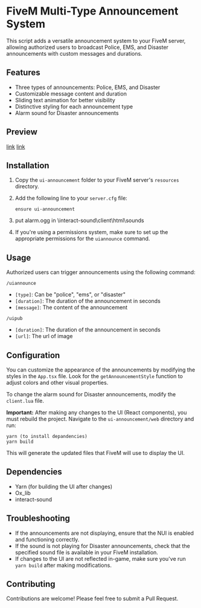 # FiveM Multi-Type Announcement System

This script adds a versatile announcement system to your FiveM server, allowing authorized users to broadcast Police, EMS, and Disaster announcements with custom messages and durations.

## Features

- Three types of announcements: Police, EMS, and Disaster
- Customizable message content and duration
- Sliding text animation for better visibility
- Distinctive styling for each announcement type
- Alarm sound for Disaster announcements

## Preview 

[link](https://streamable.com/sue0q0)
[link](https://streamable.com/v3frel)

## Installation

1. Copy the `ui-announcement` folder to your FiveM server's `resources` directory.

2. Add the following line to your `server.cfg` file:
   ```
   ensure ui-announcement
   ```
4. put alarm.ogg in \interact-sound\client\html\sounds

3. If you're using a permissions system, make sure to set up the appropriate permissions for the `uiannounce` command.

## Usage

Authorized users can trigger announcements using the following command:

```
/uiannounce
```

- `[type]`: Can be "police", "ems", or "disaster"
- `[duration]`: The duration of the announcement in seconds
- `[message]`: The content of the announcement

```
/uipub
```

- `[duration]`: The duration of the announcement in seconds
- `[url]`: The url of image

## Configuration

You can customize the appearance of the announcements by modifying the styles in the `App.tsx` file. Look for the `getAnnouncementStyle` function to adjust colors and other visual properties.

To change the alarm sound for Disaster announcements, modify the `client.lua` file.

**Important:** After making any changes to the UI (React components), you must rebuild the project. Navigate to the `ui-announcement/web` directory and run:

```
yarn (to install depandencies)
yarn build
```

This will generate the updated files that FiveM will use to display the UI.

## Dependencies

- Yarn (for building the UI after changes)
- Ox_lib
- interact-sound

## Troubleshooting

- If the announcements are not displaying, ensure that the NUI is enabled and functioning correctly.
- If the sound is not playing for Disaster announcements, check that the specified sound file is available in your FiveM installation.
- If changes to the UI are not reflected in-game, make sure you've run `yarn build` after making modifications.


## Contributing

Contributions are welcome! Please feel free to submit a Pull Request.
